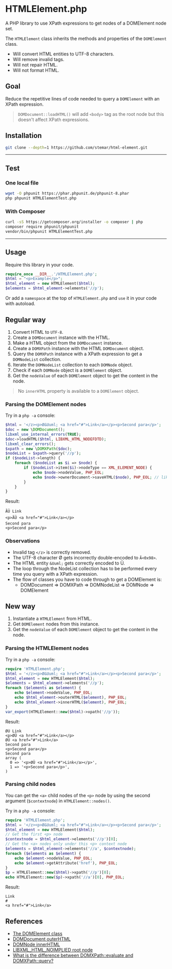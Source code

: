 # HTMLElement.php

A PHP library to use XPath expressions to get nodes of a DOMElement node set.

The `HTMLElement` class inherits the methods and properties of the `DOMElement` class.

* Will convert HTML entities to UTF-8 characters.
* Will remove invalid tags.
* Will not repair HTML.
* Will not format HTML.

## Goal

Reduce the repetitive lines of code needed to query a `DOMElement` with an XPath expression.

> `DOMDocument::loadHTML()` will add `<body>` tag as the root node
> but this doesn't affect XPath expressions.

## Installation

```bash
git clone --depth=1 https://github.com/stemar/html-element.git
```

---

## Test

### One local file

```bash
wget -O phpunit https://phar.phpunit.de/phpunit-8.phar
php phpunit HTMLElementTest.php
```

### With Composer

```bash
curl -sS https://getcomposer.org/installer -o composer | php
composer require phpunit/phpunit
vendor/bin/phpunit HTMLElementTest.php
```

---

## Usage

Require this library in your code.

```php
require_once __DIR__.'/HTMLElement.php';
$html = "<p>Example</p>";
$html_element = new HTMLElement($html);
$elements = $html_element->elements('//p');
```

Or add a `namespace` at the top of `HTMLElement.php` and `use` it in your code with autoload.

## Regular way

1. Convert HTML to `UTF-8`.
2. Create a `DOMDocument` instance with the HTML.
3. Make a HTML object from the `DOMDocument` instance.
4. Create a `DOMXPath` instance with the HTML `DOMDocument` object.
5. Query the `DOMXPath` instance with a XPath expression to get a `DOMNodeList` collection.
6. Iterate the `DOMNodeList` collection to each `DOMNode` object.
7. Check if each `DOMNode` object is a `DOMElement` object.
8. Get the `nodeValue` of each `DOMElement` object to get the content in the node.

> No `innerHTML` property is available to a `DOMElement` object.

### Parsing the DOMElement nodes

Try in a `php -a` console:

```php
$html = '</z><p>Ø&Uuml; <a href="#">Link</a></p><p>Second para</p>';
$doc = new \DOMDocument();
libxml_use_internal_errors(TRUE);
$doc->loadHTML($html, LIBXML_HTML_NODEFDTD);
libxml_clear_errors();
$xpath = new \DOMXPath($doc);
$nodeList = $xpath->query('//p');
if ($nodeList->length) {
    foreach ($nodeList as $i => $node) {
        if ($nodeList->item($i)->nodeType == XML_ELEMENT_NODE) {
            echo $node->nodeValue, PHP_EOL;
            echo $node->ownerDocument->saveHTML($node), PHP_EOL; // like outerHTML
        }
    }
}
```

Result:

```console
ÃÜ Link
<p>ÃÜ <a href="#">Link</a></p>
Second para
<p>Second para</p>
```

### Observations

- Invalid tag `</z>` is correctly removed.
- The UTF-8 character Ø gets incorrectly double-encoded to `Ã<0x98>`.
- The HTML entity `&Uuml;` gets correctly encoded to Ü.
- The loop through the NodeList collection has to be performed every time you query with a XPath expression.
- The flow of classes you have to code through to get a DOMElement is:
    - DOMDocument => DOMXPath => DOMNodeList => DOMNode => DOMElement

## New way

1. Instantiate a `HTMLElement` from HTML.
2. Get `DOMElement` nodes from this instance.
3. Get the `nodeValue` of each `DOMElement` object to get the content in the node.

### Parsing the HTMLElement nodes

Try in a `php -a` console:

```php
require 'HTMLElement.php';
$html = '</z><p>Ø&Uuml; <a href="#">Link</a></p><p>Second para</p>';
$html_element = new HTMLElement($html);
$elements = $html_element->elements('//p');
foreach ($elements as $element) {
    echo $element->nodeValue, PHP_EOL;
    echo $html_element->outerHTML($element), PHP_EOL;
    echo $html_element->innerHTML($element), PHP_EOL;
}
var_export(HTMLElement::new($html)->xpath('//p'));
```

Result:

```console
ØÜ Link
<p>ØÜ <a href="#">Link</a></p>
ØÜ <a href="#">Link</a>
Second para
<p>Second para</p>
Second para
array (
  0 => '<p>ØÜ <a href="#">Link</a></p>',
  1 => '<p>Second para</p>',
)
```

### Parsing child nodes

You can get the `<a>` child nodes of the `<p>` node by using the second argument (`$contextnode`) in `HTMLElement::nodes()`.

Try in a `php -a` console:

```php
require 'HTMLElement.php';
$html = '</z><p>Ø&Uuml; <a href="#">Link</a></p><p>Second para</p>';
$html_element = new HTMLElement($html);
// Get the first <p> node
$contextnode = $html_element->elements('//p')[0];
// Get the <a> nodes only under this <p> context node
$elements = $html_element->elements('//a', $contextnode);
foreach ($elements as $element) {
    echo $element->nodeValue, PHP_EOL;
    echo $element->getAttribute('href'), PHP_EOL;
}
$p = HTMLElement::new($html)->xpath('//p')[0];
echo HTMLElement::new($p)->xpath('//a')[0], PHP_EOL;
```

Result:

```console
Link
#
<a href="#">Link</a>
```

## References

- [The DOMElement class](https://www.php.net/manual/en/class.domelement.php)
- [DOMDocument outerHTML](https://stackoverflow.com/a/21382265)
- [DOMNode innerHTML](https://stackoverflow.com/a/39193507)
- [LIBXML_HTML_NOIMPLIED root node](https://stackoverflow.com/a/36547335)
- [What is the difference between DOMXPath::evaluate and DOMXPath::query?](https://stackoverflow.com/q/23793816)
